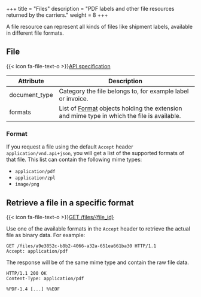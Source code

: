 +++
title = "Files"
description = "PDF labels and other file resources returned by the carriers."
weight = 8
+++

A file resource can represent all kinds of files like shipment labels, available in different file formats.

## File

{{< icon fa-file-text-o >}}[API specification](https://api-specification.myparcel.com/#tag/Files)

Attribute     | Description
------------- | -----------
document_type | Category the file belongs to, for example label or invoice.
formats       | List of [Format](/api/resources/files/format) objects holding the extension and mime type in which the file is available.

### Format
If you request a file using the default `Accept` header `application/vnd.api+json`, you will get a list of the supported formats of that file. This list can contain the following mime types:

- `application/pdf`
- `application/zpl`
- `image/png`

## Retrieve a file in a specific format

{{< icon fa-file-text-o >}}[GET /files/{file_id}](https://api-specification.myparcel.com/#tag/Files/paths/~1files~1{file_id}/get)

Use one of the available formats in the `Accept` header to retrieve the actual file as binary data. For example:

```http
GET /files/a9e3852c-b8b2-4066-a32a-651ea661ba30 HTTP/1.1
Accept: application/pdf
```

The response will be of the same mime type and contain the raw file data.

```http
HTTP/1.1 200 OK
Content-Type: application/pdf

%PDF-1.4 [...] %%EOF
```

